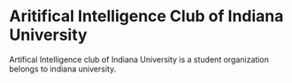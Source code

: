 # Aritifical Intelligence Club of Indiana University

Artifical Intelligence club of Indiana University is a student organization belongs to indiana university. 

